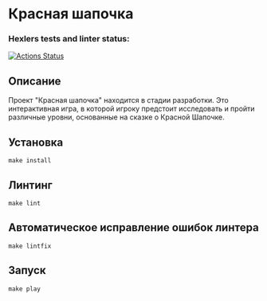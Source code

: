 # Красная шапочка
### Hexlers tests and linter status:
[![Actions Status](https:/github.com/Sergunkit/red-hat/actions/workflows/hexlers.yml/badge.svg)](https://github.com/Sergunkit/red-hat/actions)


## Описание
Проект "Красная шапочка" находится в стадии разработки. Это интерактивная игра, в которой игроку предстоит исследовать и пройти различные уровни, основанные на сказке о Красной Шапочке.

## Установка

`make install`

## Линтинг

`make lint`

## Автоматическое исправление ошибок линтера

`make lintfix`

## Запуск

`make play`
